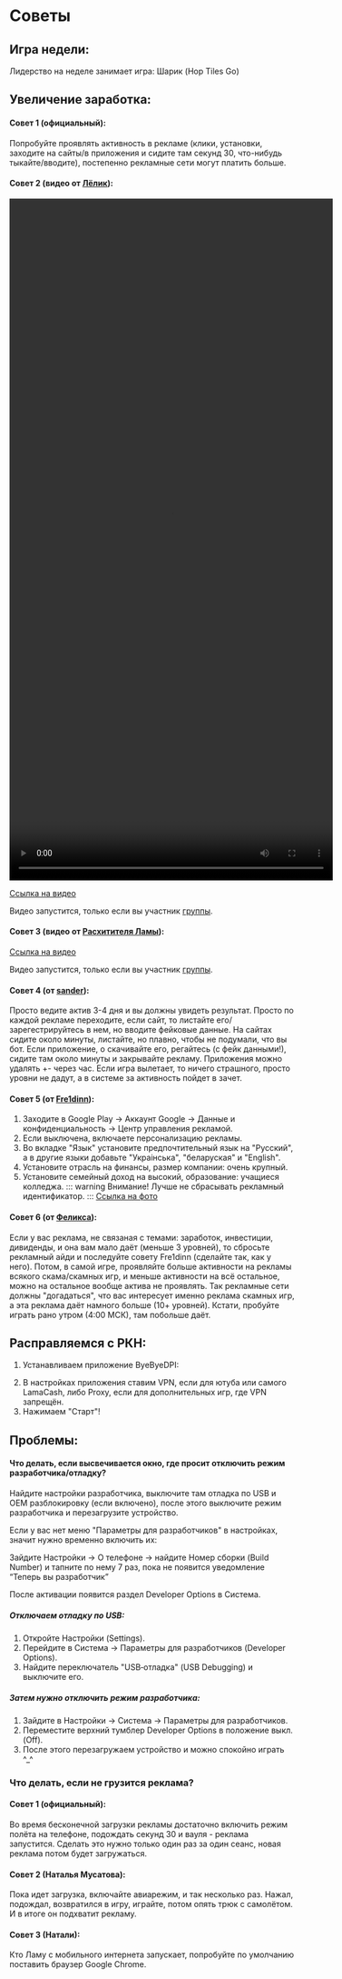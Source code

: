 # Советы
## Игра недели:
Лидерство на неделе занимает игра: Шарик (Hop Tiles Go)
## Увеличение заработка:

#### Совет 1 (официальный):
Попробуйте проявлять активность в рекламе (клики, установки, заходите на сайты/в приложения и сидите там секунд 30, что-нибудь тыкайте/вводите), постепенно рекламные сети могут платить больше.

#### Cовет 2 (видео от [Лёлик](https://t.me/ogalltesfhu)):
<video controls src="/VID_20250825_230233_210.mp4" width="570" height="1200"></video>

[Ссылка на видео](https://t.me/c/2525167025/3/17560)

Видео запустится, только если вы участник [группы](https://t.me/+PDaUJGuYH2UyYmFi).

#### Cовет 3 (видео от [Расхитителя Ламы](https://t.me/ogalltesfhu)):
[Ссылка на видео](https://t.me/c/2525167025/6/25554)

Видео запустится, только если вы участник [группы](https://t.me/+PDaUJGuYH2UyYmFi).

#### Совет 4 (от [sander](https://t.me/esstlrper)):
Просто ведите актив 3-4 дня и вы должны увидеть результат. Просто по каждой рекламе переходите, если сайт, то листайте его/зарегестрируйтесь в нем, но вводите фейковые данные. На сайтах сидите около минуты, листайте, но плавно, чтобы не подумали, что вы бот. Если приложение, о скачивайте его, регайтесь (с фейк данными!), сидите там около минуты и закрывайте рекламу. Приложения можно удалять +- через час. Если игра вылетает, то ничего страшного, просто уровни не дадут, а в системе за активность пойдет в зачет.

#### Совет 5 (от [Fre1dinn](https://t.me/Fre1dinn)):
1. Заходите в Google Play -> Аккаунт Google -> Данные и конфиденциальность -> Центр управления рекламой.
2. Если выключена, включаете персонализацию рекламы.
3. Во вкладке "Язык" установите предпочтительный язык на "Русский", а в другие языки добавьте "Украiнська", "беларуская" и "English".
4. Установите отрасль на финансы, размер компании: очень крупный.
5. Установите семейный доход на высокий, образование: учащиеся колледжа.
::: warning Внимание!
Лучше не сбрасывать рекламный идентификатор.
:::
[Ссылка на фото](https://t.me/c/2525167025/6/19967)
#### Совет 6 (от [Феликса](https://t.me/felix4080official)):
Если у вас реклама, не связаная с темами: заработок, инвестиции, дивиденды, и она вам мало даёт (меньше 3 уровней), то сбросьте рекламный айди и последуйте совету Fre1dinn (сделайте так, как у него). Потом, в самой игре, проявляйте больше активности на рекламы всякого скама/скамных игр, и меньше активности на всё остальное, можно на остальное вообще актива не проявлять. Так рекламные сети должны "догадаться", что вас интересует именно реклама скамных игр, а эта реклама даёт намного больше (10+ уровней).
Кстати, пробуйте играть рано утром (4:00 МСК), там побольше даёт.

## Расправляемся с РКН:

1. Устанавливаем приложение ByeByeDPI:

<CustomLinkComponent href="https://github.com/romanvht/ByeByeDPI/releases/download/v.1.6.5/ByeByeDPI-v1.6.5-universal-release.apk" title="Прямая ссылка (клик)" />

2. В настройках приложения ставим VPN, если для ютуба или самого LamaCash, либо Proxy, если для дополнительных игр, где VPN запрещён.
3. Нажимаем "Старт"!
## Проблемы:

#### Что делать, если высвечивается окно, где просит отключить режим разработчика/отладку?

Найдите настройки разработчика, выключите там отладка по USB и OEM разблокировку (если включено), после этого выключите режим разработчика и перезагрузите устройство.


<CustomLinkComponent href="https://lifehacker.ru/kak-vkluchitj-rezhim-razrabotchika-na-android/" title="Инструкция на включение (клик)" />

Если у вас нет меню "Параметры для разработчиков" в настройках, значит нужно временно включить их:

Зайдите Настройки → О телефоне → найдите Номер сборки (Build Number) и тапните по нему 7 раз, пока не появится уведомление “Теперь вы разработчик”

После активации появится раздел Developer Options в Система.

##### Отключаем отладку по USB:
1. Откройте Настройки (Settings).
2. Перейдите в Система → Параметры для разработчиков (Developer Options).
3. Найдите переключатель "USB‑отладка" (USB Debugging) и выключите его.

##### Затем нужно отключить режим разработчика:
1. Зайдите в Настройки → Система → Параметры для разработчиков.
2. Переместите верхний тумблер Developer Options в положение выкл. (Off).
3. После этого перезагружаем устройство и можно спокойно играть ^_^

### Что делать, если не грузится реклама?

#### Совет 1 (официальный):
Во время бесконечной загрузки рекламы достаточно включить режим полёта на телефоне, подождать секунд 30 и вауля - реклама запустится. Сделать это нужно только один раз за один сеанс, новая реклама потом будет загружаться.

#### Совет 2 (Наталья Мусатова):
Пока идет загрузка, включайте авиарежим, и так несколько раз. Нажал, подождал, возвратился в игру, играйте, потом опять трюк с самолётом. И в итоге он подхватит рекламу.

#### Совет 3 (Натали):
Кто Ламу с мобильного интернета запускает, попробуйте по умолчанию поставить браузер Google Chrome.
